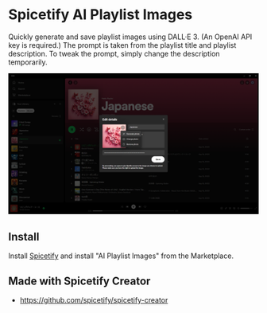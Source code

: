 # Spicetify AI Playlist Images

Quickly generate and save playlist images using DALL·E 3. (An OpenAI API key is required.) The prompt is taken from the playlist title and playlist description. To tweak the prompt, simply change the description temporarily.

![Screenshot](screenshot.png)

## Install
Install [Spicetify](https://spicetify.app) and install "AI Playlist Images" from the Marketplace.

## Made with Spicetify Creator
- https://github.com/spicetify/spicetify-creator